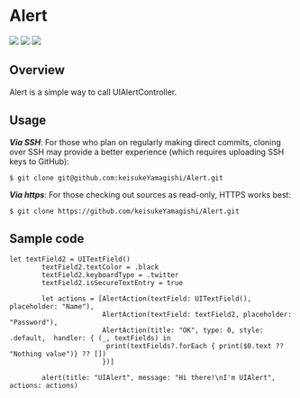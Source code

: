 # Alert

[![](https://img.shields.io/badge/HP-shichimitoucarashi-00acee)](https://shichimitoucarashi.com/)
[![](https://img.shields.io/badge/Lang-Swift-ff69b4)](https://developer.apple.com/jp/swift/)
[![](https://img.shields.io/badge/LICENCE-MIT-orange)](https://github.com/keisukeYamagishi/HttpRequest/blob/master/LICENSE)

## Overview

Alert is a simple way to call UIAlertController.

## Usage

***Via SSH***: For those who plan on regularly making direct commits, cloning over SSH may provide a better experience (which requires uploading SSH keys to GitHub):

```
$ git clone git@github.com:keisukeYamagishi/Alert.git
```
***Via https***: For those checking out sources as read-only, HTTPS works best:

```
$ git clone https://github.com/keisukeYamagishi/Alert.git
```

## Sample code

```
let textField2 = UITextField()
        textField2.textColor = .black
        textField2.keyboardType = .twitter
        textField2.isSecureTextEntry = true

        let actions = [AlertAction(textField: UITextField(), placeholder: "Name"),
                       AlertAction(textField: textField2, placeholder: "Password"),
                       AlertAction(title: "OK", type: 0, style: .default,  handler: { (_, textFields) in
                        print(textFields?.forEach { print($0.text ?? "Nothing value")} ?? [])
                       })]

        alert(title: "UIAlert", message: "Hi there!\nI'm UIAlert", actions: actions)
```
